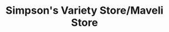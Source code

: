 ---
title: "Simpson's Variety Store/Maveli Store"
url: /london/simpsons-variety-store-maveli-store/
shop: variety store
---